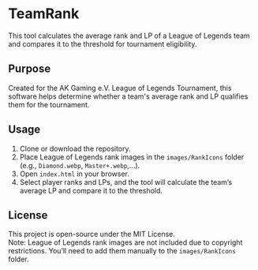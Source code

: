 # TeamRank

This tool calculates the average rank and LP of a League of Legends team and compares it to the threshold for tournament eligibility.

## Purpose

Created for the AK Gaming e.V. League of Legends Tournament, this software helps determine whether a team's average rank and LP qualifies them for the tournament.

## Usage

1. Clone or download the repository.
2. Place League of Legends rank images in the `images/RankIcons` folder (e.g., `Diamond.webp`, `Master+.webp`,...).
3. Open `index.html` in your browser.
4. Select player ranks and LPs, and the tool will calculate the team’s average LP and compare it to the threshold.

## License

This project is open-source under the MIT License.  
Note: League of Legends rank images are not included due to copyright restrictions. You’ll need to add them manually to the `images/RankIcons` folder.

